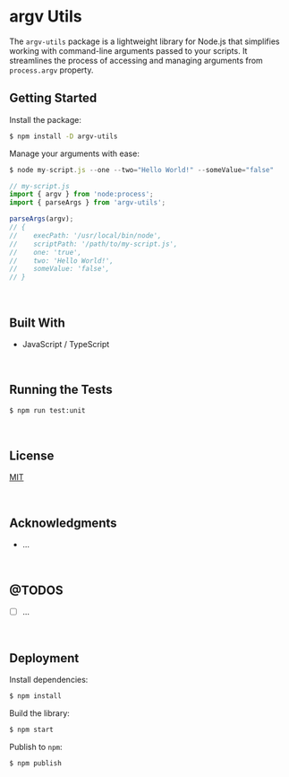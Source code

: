 # argv Utils

The `argv-utils` package is a lightweight library for Node.js that simplifies working with command-line arguments passed to your scripts. It streamlines the process of accessing and managing arguments from `process.argv` property.

## Getting Started

Install the package:
```bash
$ npm install -D argv-utils
```

Manage your arguments with ease:
```typescript
$ node my-script.js --one --two="Hello World!" --someValue="false"

// my-script.js
import { argv } from 'node:process';
import { parseArgs } from 'argv-utils';

parseArgs(argv);
// {
//    execPath: '/usr/local/bin/node',
//    scriptPath: '/path/to/my-script.js',
//    one: 'true',
//    two: 'Hello World!',
//    someValue: 'false',
// }
```





<br/>

## Built With

- JavaScript / TypeScript




<br/>

## Running the Tests

```bash
$ npm run test:unit
```





<br/>

## License

[MIT](https://choosealicense.com/licenses/mit/)





<br/>

## Acknowledgments

- ...





<br/>

## @TODOS

- [ ] ...





<br/>

## Deployment

Install dependencies:
```bash
$ npm install
```


Build the library:
```bash
$ npm start
```


Publish to `npm`:
```bash
$ npm publish
```